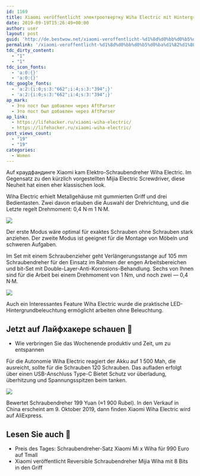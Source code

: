 ```yaml
---
id: 1169
title: Xiaomi veröffentlicht электроотвертку Wiha Electric mit Hintergrundbeleuchtung und USB Type-C
date: 2019-09-19T15:26:49+00:00
author: user
layout: post
guid: 'http://de.bestwow.net/xiaomi-veroffentlicht-%d1%8d%d0%bb%d0%b5%d0%ba%d1%82%d1%80%d0%be%d0%be%d1%82%d0%b2%d0%b5%d1%80%d1%82%d0%ba%d1%83-wiha-electric-mit-hintergrundbeleuchtung-und-usb-type-c/'
permalink: '/xiaomi-veroffentlicht-%d1%8d%d0%bb%d0%b5%d0%ba%d1%82%d1%80%d0%be%d0%be%d1%82%d0%b2%d0%b5%d1%80%d1%82%d0%ba%d1%83-wiha-electric-mit-hintergrundbeleuchtung-und-usb-type-c/'
tdc_dirty_content:
  - "1"
  - "1"
tdc_icon_fonts:
  - 'a:0:{}'
  - 'a:0:{}'
tdc_google_fonts:
  - 'a:2:{i:0;s:3:"662";i:4;s:3:"394";}'
  - 'a:2:{i:0;s:3:"662";i:4;s:3:"394";}'
ap_mark:
  - Это пост был добавлен через AftParser
  - Это пост был добавлен через AftParser
ap_link:
  - https://lifehacker.ru/xiaomi-wiha-electric/
  - https://lifehacker.ru/xiaomi-wiha-electric/
post_views_count:
  - "19"
  - "19"
categories:
  - Women
---
```

Auf краудфандинге Xiaomi kam Elektro-Schraubendreher Wiha Electric. Im Gegensatz zu den kürzlich vorgestellten Mijia Electric Screwdriver, diese Neuheit hat einen eher klassischen look.

Wiha Electric erhielt Metallgehäuse mit gummierten Griff und drei Bedientasten. Zwei davon erlauben die Auswahl der Drehrichtung, und die Letzte regelt Drehmoment: 0,4 N·m 1 N·M.

![](http://de.bestwow.net/wp-content/uploads/2019/09/xiaomi-vypustila-elektrootvertku-wiha-electric-s-podsvetkoy-i-usb-type-c-1.jpg) 

Der erste Modus wäre optimal für exaktes Schrauben ohne Schrauben stark anziehen. Der zweite Modus ist geeignet für die Montage von Möbeln und schweren Aufgaben.</p> 

Im Set mit einem Schraubenzieher geht Verlängerungsstange auf 105 mm Schraubendreher für den Einsatz im Rahmen der engen Arbeitsbereichen und bit-Set mit Double-Layer-Anti-Korrosions-Behandlung. Sechs von Ihnen sind für die Arbeit bei einem Drehmoment von 1 Nm, und noch zwei — 0,4 N·M.

![](http://de.bestwow.net/wp-content/uploads/2019/09/xiaomi-vypustila-elektrootvertku-wiha-electric-s-podsvetkoy-i-usb-type-c-3.jpg) 

Auch ein Interessantes Feature Wiha Electric wurde die praktische LED-Hintergrundbeleuchtung ermöglicht arbeiten ohne Beleuchtung.

<div>
  <h2 class="read-also__title">
    <span>Jetzt auf Лайфхакере schauen</span> <span>🧐 </span>
  </h2>
  
  <ul class="read-also__list">
    <li>
      Wie verbringen Sie das Wochenende produktiv und Zeit, um zu entspannen
    </li>
  </ul>
</div></p> 

Für die Autonomie Wiha Electric reagiert der Akku auf 1 500 Mah, die ausreicht, sollte für die Schrauben 120 Schrauben. Das aufladen erfolgt über einen USB-Anschluss Type-C Bietet Schutz vor überladung, überhitzung und Spannungsspitzen beim tanken.

![](http://de.bestwow.net/wp-content/uploads/2019/09/xiaomi-vypustila-elektrootvertku-wiha-electric-s-podsvetkoy-i-usb-type-c-5.jpg) 

Bewertet Schraubendreher 199 Yuan (≈1 900 Rubel). In den Verkauf in China erscheint am 9. Oktober 2019, dann finden Xiaomi Wiha Electric wird auf AliExpress.

<div>
  <h2 class="read-also__title">
    <span>Lesen Sie auch</span> <span>🧐 </span>
  </h2>
  
  <ul class="read-also__list">
    <li>
      Preis des Tages: Schraubendreher-Satz Xiaomi Mi x Wiha für 990 Euro auf Tmall
    </li>
    <li>
      Xiaomi veröffentlicht Reversible Schraubendreher Mijia Wiha mit 8 Bits in den Griff
    </li>
  </ul>
</div>